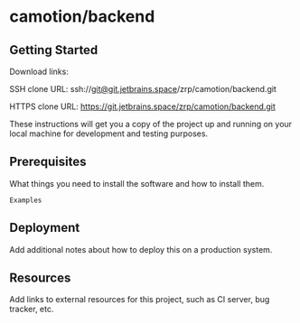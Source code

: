 # camotion/backend



## Getting Started

Download links:

SSH clone URL: ssh://git@git.jetbrains.space/zrp/camotion/backend.git

HTTPS clone URL: https://git.jetbrains.space/zrp/camotion/backend.git



These instructions will get you a copy of the project up and running on your local machine for development and testing purposes.

## Prerequisites

What things you need to install the software and how to install them.

```
Examples
```

## Deployment

Add additional notes about how to deploy this on a production system.

## Resources

Add links to external resources for this project, such as CI server, bug tracker, etc.
